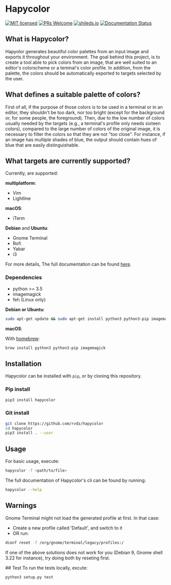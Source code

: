 # Hapycolor

[![MIT licensed](https://img.shields.io/badge/license-MIT-blue.svg)](./LICENSE.md)
[![PRs Welcome](https://img.shields.io/badge/PRs-welcome-brightgreen.svg?style=flat-square)](http://makeapullrequest.com)
[![shileds.io](https://img.shields.io/badge/built--with-vim-green.svg?style=for-the-badge)](http://shields.io)
[![Documentation Status](https://readthedocs.org/projects/hapycolor/badge/?version=latest)](https://hapycolor.readthedocs.io/en/latest/?badge=latest)


## What is Hapycolor?
Hapyolor generates beautiful color palettes from an input image and exports it
throughout your environment. The goal behind this project, is to create a tool
able to pick colors from an image, that are well suited to an editor's colorscheme
or a teminal's color profile. In addition, from the palette,
the colors should be automatically exported to targets selected by the user.

## What defines a suitable palette of colors?
First of all, if the purpose of those colors is to be used in a terminal or in
an editor, they shouldn't be too dark, nor too bright (except for the background or,
for some people, the foreground). Then, due to the low number of colors usually needed by the
targets (e.g., a terminal's profile only needs sixteen colors), compared to the
large number of colors of the original image, it is necessary to filter the colors
so that they are not "too close". For instance, if an image has multiple
shades of blue, the output should contain hues of blue that are easily
distinguishable.

## What targets are currently supported?
Currently, are supported:

__multiplatform__:
- Vim
- Lightline

__macOS__:
- iTerm

__Debian__ and __Ubuntu__:
- Gnome Terminal
- Rofi
- Yabar
- i3

For more details, The full documentation can be found [here](https://hapycolor.readthedocs.io/en/latest/).

### Dependencies
- python >= 3.5
- imagemagick
- feh (Linux only)

__Debian or Ubuntu__:
```sh
sudo apt-get update && sudo apt-get install python3 python3-pip imagemagick feh -y
```

__macOS__:

With [homebrew](https://brew.sh/):
```sh
brew install python3 python3-pip imagemagick
```

## Installation
Hapycolor can be installed with `pip`, or by cloning this repository.

### Pip install
```sh
pip3 install hapycolor
```

### Git install
```sh
git clone https://github.com/rvdz/hapycolor
cd hapycolor
pip3 install . --user
```

## Usage
For basic usage, execute:

```sh
hapycolor -f <path/to/file>
```

The full documentation of Hapycolor's cli can be found by running:

```sh
hapycolor --help
```

## Warnings
Gnome Terminal might not load the generated profile at first. In that
case:
- Create a new profile called 'Default', and switch to it
- OR run:
```sh
dconf reset -f /org/gnome/terminal/legacy/profiles:/
```

If one of the above solutions does not work for you (Debian 9,
Gnome shell 3.22 for instance), try doing both by reseting first.

## Test
To run the tests locally, excute:
```sh
python3 setup.py test
```
